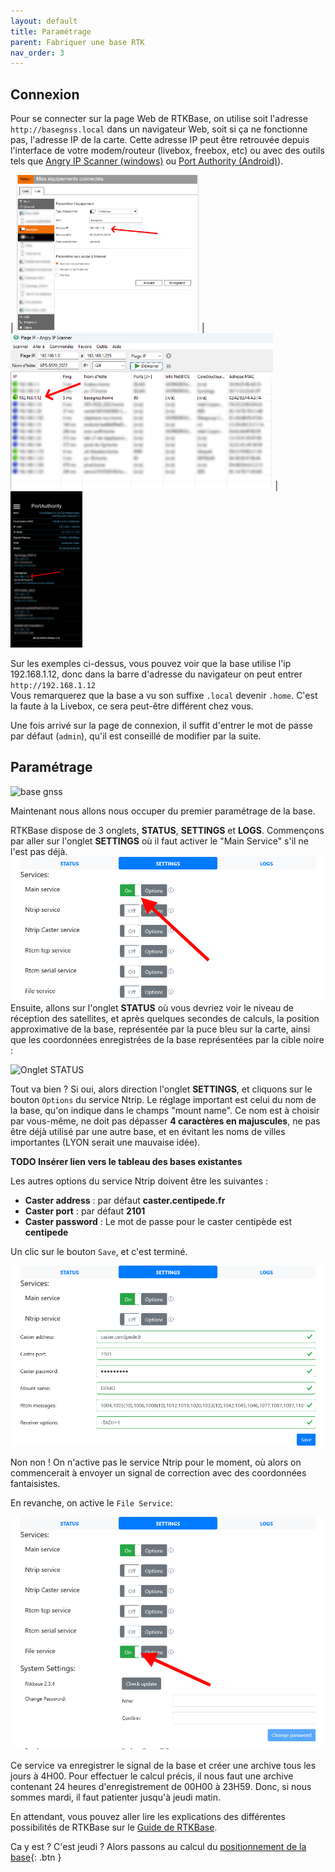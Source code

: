 ```yaml
---
layout: default
title: Paramétrage
parent: Fabriquer une base RTK
nav_order: 3
---
```


## Connexion
Pour se connecter sur la page Web de RTKBase, on utilise soit l'adresse `http://basegnss.local` dans un navigateur Web, soit si ça ne fonctionne pas, l'adresse IP de la carte. Cette adresse IP peut être retrouvée depuis l'interface de votre modem/routeur (livebox, freebox, etc) ou avec des outils tels que [Angry IP Scanner (windows)](https://angryip.org/) ou [Port Authority (Android)](https://play.google.com/store/apps/details?id=com.aaronjwood.portauthority.free&pli=1)).

| <img src="../../assets/images/basegnss/ip_livebox.png" alt="livebox" height="250"/> | <img src="../../assets/images/basegnss/ip_angry_ip_scanner.png" alt="livebox" height="250"/> | <img src="../../assets/images/basegnss/ip_port_authority.png" alt="livebox" height="250"/>

Sur les exemples ci-dessus, vous pouvez voir que la base utilise l'ip 192.168.1.12, donc dans la barre d'adresse du navigateur on peut entrer `http://192.168.1.12`  
Vous remarquerez que la base a vu son suffixe `.local` devenir `.home`. C'est la faute à la Livebox, ce sera peut-être différent chez vous.

Une fois arrivé sur la page de connexion, il suffit d'entrer le mot de passe par défaut (`admin`), qu'il est conseillé de modifier par la suite.

## Paramétrage

![base gnss](/assets/images/basegnss/basegnss1.gif)

Maintenant nous allons nous occuper du premier paramétrage de la base.

RTKBase dispose de 3 onglets, **STATUS**, **SETTINGS** et **LOGS**. Commençons par aller sur l'onglet **SETTINGS** où il faut activer le "Main Service" s'il ne l'est pas déjà.
![Main Service actif](/assets/images/basegnss/rtkbase_main_service.png) Ensuite, allons sur l'onglet **STATUS** où vous devriez voir le niveau de réception des satellites, et après quelques secondes de calculs, la position approximative de la base, représentée par la puce bleu sur la carte, ainsi que les coordonnées enregistrées de la base représentées par la cible noire :

![Onglet STATUS](/assets/images/basegnss/basegnss_status.png)

Tout va bien ? Si oui, alors direction l'onglet **SETTINGS**, et cliquons sur le bouton `Options` du service Ntrip. Le réglage important est celui du nom de la base, qu'on indique dans le champs "mount name". Ce nom est à choisir par vous-même, ne doit pas dépasser **4 caractères en majuscules**, ne pas être déjà utilisé par une autre base, et en évitant les noms de villes importantes (LYON serait une mauvaise idée).

**TODO Insérer lien vers le tableau des bases existantes**

Les autres options du service Ntrip doivent être les suivantes :
* **Caster address** : par défaut **caster.centipede.fr**
* **Caster port** : par défaut **2101**
* **Caster password** : Le mot de passe pour le caster centipède est **centipede**

Un clic sur le bouton `Save`, et c'est terminé.  

![Réglages Ntrip](/assets/images/basegnss/rtkbase_ntrip_service.png)

Non non ! On n'active pas le service Ntrip pour le moment, où alors on commencerait à envoyer un signal de correction avec des coordonnées fantaisistes.

En revanche, on active le `File Service`:

![File service actif](/assets/images/basegnss/rtkbase_file_service.png)

Ce service va enregistrer le signal de la base et créer une archive tous les jours à 4H00. Pour effectuer le calcul précis, il nous faut une archive contenant 24 heures d'enregistrement de 00H00 à 23H59. Donc, si nous sommes mardi, il faut patienter jusqu'à jeudi matin.

En attendant, vous pouvez aller lire les explications des différentes possibilités de RTKBase sur le [Guide de RTKBase](Guide_RTKBase).

Ca y est ? C'est jeudi ? Alors passons au calcul du [positionnement de la base](positionnement){: .btn }